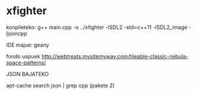 xfighter
========


konpileteko: g++ main.cpp -o ../xfighter -lSDL2 -std=c++11 -lSDL2_image -ljsoncpp

IDE majue: geany


fondo uapuek
http://webtreats.mysitemyway.com/tileable-classic-nebula-space-patterns/


JSON BAJATEKO

apt-cache search json | grep cpp  (pakete 2)
